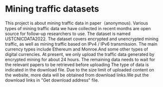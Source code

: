# Mining traffic datasets
This project is about mining traffic data in paper（anonymous).
Various types of mining traffic data we have collected in recent months are open source for follow-up researchers to use.
The dataset is named USTCNICDATA2022.
The dataset covers encrypted and unencrypted mining traffic, as well as mining traffic based on IPv4 / IPv6 transmission.
The main currency types include Ethereum and Monroe.And some other types of digital currencies.
At present, we only upload the traffic data generated by encrypted mining for about 24 hours. The remaining data needs to wait for the relevant papers to be retrieved before uploading
The type of data is indicated in the download file. Due to the size limit of uploaded content on the website, more data will be obtained from download links.We put the download links in "Get download address" file.
